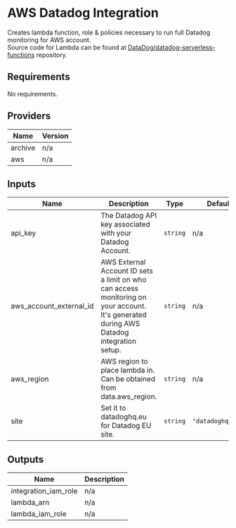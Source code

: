 # AWS Datadog Integration  
Creates lambda function, role & policies necessary to run full Datadog monitoring for AWS account.  
Source code for Lambda can be found at [DataDog/datadog-serverless-functions](https://github.com/DataDog/datadog-serverless-functions/tree/master/aws/logs_monitoring) repository.

## Requirements

No requirements.

## Providers

| Name | Version |
|------|---------|
| archive | n/a |
| aws | n/a |

## Inputs

| Name | Description | Type | Default | Required |
|------|-------------|------|---------|:--------:|
| api\_key | The Datadog API key associated with your Datadog Account. | `string` | n/a | yes |
| aws\_account\_external\_id | AWS External Account ID sets a limit on who can access monitoring on your account. It's generated during AWS Datadog integration setup. | `string` | n/a | yes |
| aws\_region | AWS region to place lambda in. Can be obtained from data.aws\_region. | `string` | n/a | yes |
| site | Set it to datadoghq.eu for Datadog EU site. | `string` | `"datadoghq.com"` | no |

## Outputs

| Name | Description |
|------|-------------|
| integration\_iam\_role | n/a |
| lambda\_arn | n/a |
| lambda\_iam\_role | n/a |

